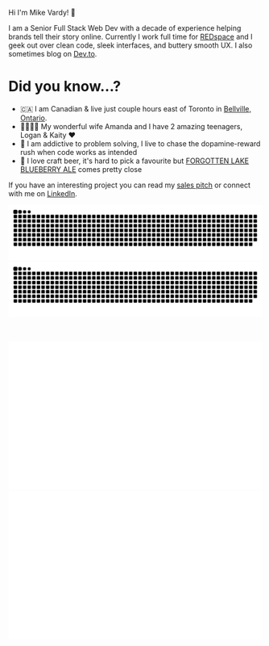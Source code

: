Hi I'm Mike Vardy! 👋 

I am a Senior Full Stack Web Dev with a decade of experience helping brands tell their story online. Currently I work full time for [REDspace](redspace.com) and I geek out over clean code, sleek interfaces, and buttery smooth UX. I also sometimes blog on [Dev.to](https://dev.to/mike-at-redspace).

# Did you know…?

- 🇨🇦  I am Canadian & live just couple hours east of Toronto in [Bellville, Ontario](https://en.wikipedia.org/wiki/Belleville,_Ontario).
- 👨‍👩‍👧‍👦  My wonderful wife Amanda and I have 2 amazing teenagers, Logan & Kaity ❤️
- 🤔  I am addictive to problem solving, I live to chase the dopamine-reward rush when code works as intended
- 🍺  I love craft beer, it's hard to pick a favourite but [FORGOTTEN LAKE BLUEBERRY ALE](https://www.lowbrewco.com/forgotten-lake/) comes pretty close

If you have an interesting project you can read my [sales pitch](https://i-heart-php.github.io/me/) or connect with me on [LinkedIn](https://www.linkedin.com/in/mvardy/).

![github contribution grid snake animation](https://raw.githubusercontent.com/mike-at-redspace/mike-at-redspace/output/github-contribution-grid-snake-dark.svg#gh-dark-mode-only)![github contribution grid snake animation](https://raw.githubusercontent.com/mike-at-redspace/mike-at-redspace/output/github-contribution-grid-snake.svg#gh-light-mode-only)

<br>

![](https://raw.githubusercontent.com/mike-at-redspace/github-stats-transparent/output/generated/overview.svg)
![](https://raw.githubusercontent.com/mike-at-redspace/github-stats-transparent/output/generated/languages.svg)
